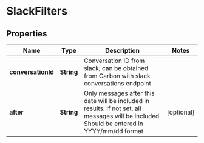 

# SlackFilters


## Properties

| Name | Type | Description | Notes |
|------------ | ------------- | ------------- | -------------|
|**conversationId** | **String** | Conversation ID from slack, can be obtained from Carbon with slack conversations endpoint |  |
|**after** | **String** | Only messages after this date will be included in results. If not set, all messages          will be included. Should be entered in YYYY/mm/dd format |  [optional] |



